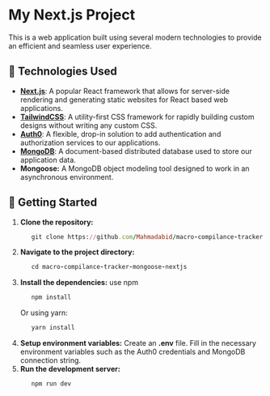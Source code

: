 # My Next.js Project

This is a web application built using several modern technologies to provide an efficient and seamless user experience.

## 🚀 Technologies Used

- **[Next.js](https://nextjs.org/)**: A popular React framework that allows for server-side rendering and generating static websites for React based web applications.
- **[TailwindCSS](https://tailwindcss.com/)**: A utility-first CSS framework for rapidly building custom designs without writing any custom CSS.
- **[Auth0](https://auth0.com/)**: A flexible, drop-in solution to add authentication and authorization services to our applications.
- **[MongoDB](https://www.mongodb.com/)**: A document-based distributed database used to store our application data.
- **Mongoose:** A MongoDB object modeling tool designed to work in an asynchronous environment.

## 🎉 Getting Started

1. **Clone the repository:**
   ```ruby
      git clone https://github.com/Mahmadabid/macro-compilance-tracker-mongoose-nextjs
   ```
2. **Navigate to the project directory:**
   ```ruby
      cd macro-compilance-tracker-mongoose-nextjs
   ```
4. **Install the dependencies:**
   use npm
   ```ruby
      npm install
   ```
   Or using yarn:
   ```ruby
      yarn install
   ```
6. **Setup environment variables:**
Create an **.env** file. Fill in the necessary environment variables such as the Auth0 credentials and MongoDB connection string.
7. **Run the development server:**
   ```ruby
      npm run dev
   ```

